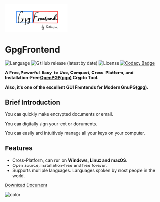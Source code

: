![gpgfrontend-logo](_media/_coverpage/gpgfrontend-logo.png)

# GpgFrontend

![Language](https://img.shields.io/badge/language-C%2B%2B-green)
![GitHub release (latest by date)](https://img.shields.io/github/v/release/saturneric/gpgfrontend)
![License](https://img.shields.io/badge/License-GPL--3.0-orange)
[![Codacy Badge](https://app.codacy.com/project/badge/Grade/d1750e052a85430a8f1f84e58a0fceda)](https://www.codacy.com/gh/saturneric/GpgFrontend/dashboard?utm_source=github.com&amp;utm_medium=referral&amp;utm_content=saturneric/GpgFrontend&amp;utm_campaign=Badge_Grade)

**A Free, Powerful, Easy-to-Use, Compact, Cross-Platform, and Installation-Free [OpenPGP(pgp)](https://www.openpgp.org/)
Crypto Tool.**

**Also, it's one of the excellent GUI Frontends for Modern GnuPG(gpg).**

## Brief Introduction

You can quickly make encrypted documents or email.

You can digitally sign your text or documents.

You can easily and intuitively manage all your keys on your computer.

## Features

- Cross-Platform, can run on **Windows, Linux and macOS**.
- Open source, installation-free and free forever.
- Supports multiple languages. Languages spoken by most people in the world.

[Download](https://github.com/saturneric/GpgFrontend/releases/latest)
[Document](overview.md)

<!-- 背景色 -->
![color](#ffffff)
